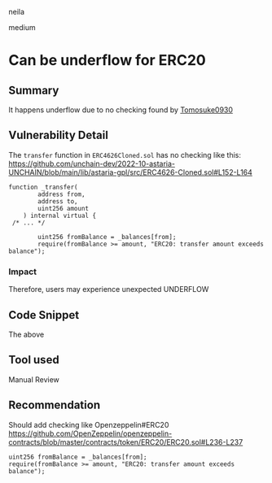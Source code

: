 neila

medium

# Can be underflow for ERC20

## Summary
It happens underflow due to no checking
found by [Tomosuke0930](https://github.com/Tomosuke0930)

## Vulnerability Detail
The `transfer` function in `ERC4626Cloned.sol` has no checking like this:
https://github.com/unchain-dev/2022-10-astaria-UNCHAIN/blob/main/lib/astaria-gpl/src/ERC4626-Cloned.sol#L152-L164
```solidity
function _transfer(
        address from,
        address to,
        uint256 amount
    ) internal virtual {
 /* ... */

        uint256 fromBalance = _balances[from];
        require(fromBalance >= amount, "ERC20: transfer amount exceeds balance");
```

### Impact
Therefore, users may experience unexpected UNDERFLOW

## Code Snippet
The above

## Tool used
Manual Review

## Recommendation
Should add checking like Openzeppelin#ERC20
https://github.com/OpenZeppelin/openzeppelin-contracts/blob/master/contracts/token/ERC20/ERC20.sol#L236-L237
```solidity
uint256 fromBalance = _balances[from];
require(fromBalance >= amount, "ERC20: transfer amount exceeds balance");
```
